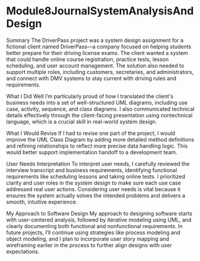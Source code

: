 # Module8JournalSystemAnalysisAndDesign

Summary
The DriverPass project was a system design assignment for a fictional client named DriverPass—a company focused on helping students better prepare for their driving license exams. The client wanted a system that could handle online course registration, practice tests, lesson scheduling, and user account management. The solution also needed to support multiple roles, including customers, secretaries, and administrators, and connect with DMV systems to stay current with driving rules and requirements.

What I Did Well
I’m particularly proud of how I translated the client's business needs into a set of well-structured UML diagrams, including use case, activity, sequence, and class diagrams. I also communicated technical details effectively through the client-facing presentation using nontechnical language, which is a crucial skill in real-world system design.

What I Would Revise
If I had to revise one part of the project, I would improve the UML Class Diagram by adding more detailed method definitions and refining relationships to reflect more precise data handling logic. This would better support implementation handoff to a development team.

User Needs Interpretation
To interpret user needs, I carefully reviewed the interview transcript and business requirements, identifying functional requirements like scheduling lessons and taking online tests. I prioritized clarity and user roles in the system design to make sure each use case addressed real user actions. Considering user needs is vital because it ensures the system actually solves the intended problems and delivers a smooth, intuitive experience.

My Approach to Software Design
My approach to designing software starts with user-centered analysis, followed by iterative modeling using UML, and clearly documenting both functional and nonfunctional requirements. In future projects, I’ll continue using strategies like process modeling and object modeling, and I plan to incorporate user story mapping and wireframing earlier in the process to further align designs with user expectations.
